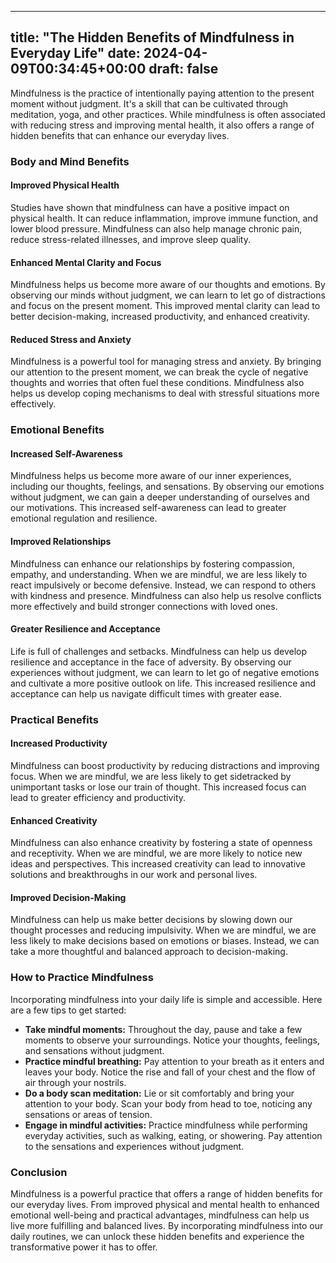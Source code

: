 
---
title: "The Hidden Benefits of Mindfulness in Everyday Life"
date: 2024-04-09T00:34:45+00:00
draft: false
---

Mindfulness is the practice of intentionally paying attention to the present moment without judgment. It's a skill that can be cultivated through meditation, yoga, and other practices. While mindfulness is often associated with reducing stress and improving mental health, it also offers a range of hidden benefits that can enhance our everyday lives.

### Body and Mind Benefits

#### Improved Physical Health

Studies have shown that mindfulness can have a positive impact on physical health. It can reduce inflammation, improve immune function, and lower blood pressure. Mindfulness can also help manage chronic pain, reduce stress-related illnesses, and improve sleep quality.

#### Enhanced Mental Clarity and Focus

Mindfulness helps us become more aware of our thoughts and emotions. By observing our minds without judgment, we can learn to let go of distractions and focus on the present moment. This improved mental clarity can lead to better decision-making, increased productivity, and enhanced creativity.

#### Reduced Stress and Anxiety

Mindfulness is a powerful tool for managing stress and anxiety. By bringing our attention to the present moment, we can break the cycle of negative thoughts and worries that often fuel these conditions. Mindfulness also helps us develop coping mechanisms to deal with stressful situations more effectively.

### Emotional Benefits

#### Increased Self-Awareness

Mindfulness helps us become more aware of our inner experiences, including our thoughts, feelings, and sensations. By observing our emotions without judgment, we can gain a deeper understanding of ourselves and our motivations. This increased self-awareness can lead to greater emotional regulation and resilience.

#### Improved Relationships

Mindfulness can enhance our relationships by fostering compassion, empathy, and understanding. When we are mindful, we are less likely to react impulsively or become defensive. Instead, we can respond to others with kindness and presence. Mindfulness can also help us resolve conflicts more effectively and build stronger connections with loved ones.

#### Greater Resilience and Acceptance

Life is full of challenges and setbacks. Mindfulness can help us develop resilience and acceptance in the face of adversity. By observing our experiences without judgment, we can learn to let go of negative emotions and cultivate a more positive outlook on life. This increased resilience and acceptance can help us navigate difficult times with greater ease.

### Practical Benefits

#### Increased Productivity

Mindfulness can boost productivity by reducing distractions and improving focus. When we are mindful, we are less likely to get sidetracked by unimportant tasks or lose our train of thought. This increased focus can lead to greater efficiency and productivity.

#### Enhanced Creativity

Mindfulness can also enhance creativity by fostering a state of openness and receptivity. When we are mindful, we are more likely to notice new ideas and perspectives. This increased creativity can lead to innovative solutions and breakthroughs in our work and personal lives.

#### Improved Decision-Making

Mindfulness can help us make better decisions by slowing down our thought processes and reducing impulsivity. When we are mindful, we are less likely to make decisions based on emotions or biases. Instead, we can take a more thoughtful and balanced approach to decision-making.

### How to Practice Mindfulness

Incorporating mindfulness into your daily life is simple and accessible. Here are a few tips to get started:

- **Take mindful moments:** Throughout the day, pause and take a few moments to observe your surroundings. Notice your thoughts, feelings, and sensations without judgment.
- **Practice mindful breathing:** Pay attention to your breath as it enters and leaves your body. Notice the rise and fall of your chest and the flow of air through your nostrils.
- **Do a body scan meditation:** Lie or sit comfortably and bring your attention to your body. Scan your body from head to toe, noticing any sensations or areas of tension.
- **Engage in mindful activities:** Practice mindfulness while performing everyday activities, such as walking, eating, or showering. Pay attention to the sensations and experiences without judgment.

### Conclusion

Mindfulness is a powerful practice that offers a range of hidden benefits for our everyday lives. From improved physical and mental health to enhanced emotional well-being and practical advantages, mindfulness can help us live more fulfilling and balanced lives. By incorporating mindfulness into our daily routines, we can unlock these hidden benefits and experience the transformative power it has to offer.